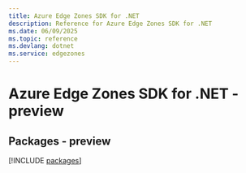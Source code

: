 ```yaml
---
title: Azure Edge Zones SDK for .NET
description: Reference for Azure Edge Zones SDK for .NET
ms.date: 06/09/2025
ms.topic: reference
ms.devlang: dotnet
ms.service: edgezones
---
```

# Azure Edge Zones SDK for .NET - preview
## Packages - preview
[!INCLUDE [packages](edge-zones-index.md)]